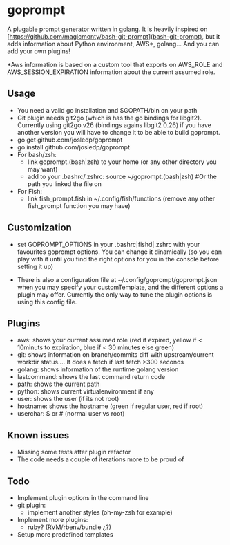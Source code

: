 # goprompt

A plugable prompt generator written in golang. It is heavily inspired on
[https://github.com/magicmonty/bash-git-prompt](bash-git-prompt), but it adds
information about Python environment, AWS*, golang... And you can add your
own plugins!

*Aws information is based on a custom tool that exports on AWS_ROLE and
AWS_SESSION_EXPIRATION information about the current assumed role.

## Usage

* You need a valid go installation and $GOPATH/bin on your path
* Git plugin needs git2go (which is has the go bindings for libgit2).
  Currently using git2go.v26 (bindings agains libgit2 0.26) if you have another
  version you will have to change it to be able to build goprompt.
* go get github.com/josledp/goprompt
* go install github.com/josledp/goprompt
* For bash/zsh:
  * link goprompt.(bash|zsh) to your home (or any other directory you may want)
  * add to your .bashrc/.zshrc:
    source ~/goprompt.(bash|zsh) #Or the path you linked the file on
* For Fish:
  * link fish_prompt.fish in ~/.config/fish/functions (remove any other fish_prompt
    function you may have)

## Customization

* set GOPROMPT_OPTIONS in your .bashrc|fishd|.zshrc with your favourites
  goprompt options. You can change it dinamically (so you can play with it
  until you find the right options for you in the console before setting it up)

* There is also a configuration file at ~/.config/goprompt/goprompt.json when
  you may specify your customTemplate, and the different options a plugin may
  offer. Currently the only way to tune the plugin options is using this config
  file.

## Plugins

* aws: shows your current assumed role (red if expired, yellow if < 10minuts to
  expiration, blue if < 30 minutes else green)
* git: shows information on branch/commits diff with upstream/current workdir
  status.... It does a fetch if last fetch >300 seconds
* golang: shows information of the runtime golang version
* lastcommand: shows the last command return code
* path: shows the current path
* python: shows current virtualenvironment if any
* user: shows the user (if its not root)
* hostname: shows the hostname (green if regular user, red if root)
* userchar: $ or # (normal user vs root)

## Known issues
* Missing some tests after plugin refactor
* The code needs a couple of iterations more to be proud of

## Todo
* Implement plugin options in the command line
* git plugin:
  * implement another styles (oh-my-zsh for example)
* Implement more plugins:
  * ruby? (RVM/rbenv/bundle ¿?)
* Setup more predefined templates

